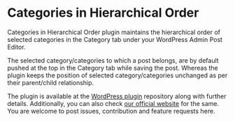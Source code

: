 # Categories in Hierarchical Order

Categories in Hierarchical Order plugin maintains the hierarchical order of selected categories in the Category tab under your WordPress Admin Post Editor.

The selected category/categories to which a post belongs, are by default pushed at the top in the Category tab while saving the post. Whereas the plugin keeps the position of selected category/categories unchanged as per their parent/child relationship.

The plugin is available at the [WordPress plugin](https://wordpress.org/plugins/categories-in-hierarchical-order/) repository along with further details. Additionally, you can also check [our official website](https://www.astech.club/wordpress-javascript-jquery-plugins/categories-hierarchical-order/) for the same. You are welcome to post issues, contribution and feature requests here.
